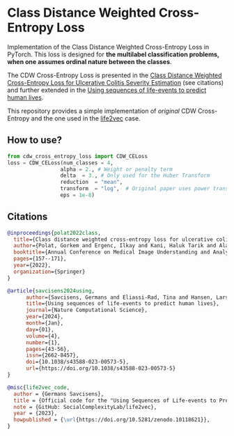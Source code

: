# Class Distance Weighted Cross-Entropy Loss
Implementation of the Class Distance Weighted Cross-Entropy Loss in PyTorch. This loss is designed for **the multilabel classification problems, when one assumes ordinal nature between the classes**.

The CDW Cross-Entropy Loss is presented in the [Class Distance Weighted Cross-Entropy Loss for Ulcerative Colitis Severity Estimation](https://arxiv.org/abs/2202.05167) (see citations) and further extended in the [Using sequences of life-events to predict human lives](https://www.nature.com/articles/s43588-023-00573-5).

This repository provides a simple implementation of *original* CDW Cross-Entropy and the one used in the [life2vec](https://github.com/SocialComplexityLab/life2vec) case.

## How to use?

```python
from cdw_cross_entropy_loss import CDW_CELoss
loss = CDW_CELoss(num_classes = 4, 
                 alpha = 2., # Weight or penalty term
                 delta  = 3., # Only used for the Huber Transform
                 reduction  = "mean",
                 transform  = "log",  # Original paper uses power transform
                 eps = 1e-8)
```

## Citations

```bibtex
@inproceedings{polat2022class,
  title={Class distance weighted cross-entropy loss for ulcerative colitis severity estimation},
  author={Polat, Gorkem and Ergenc, Ilkay and Kani, Haluk Tarik and Alahdab, Yesim Ozen and Atug, Ozlen and Temizel, Alptekin},
  booktitle={Annual Conference on Medical Image Understanding and Analysis},
  pages={157--171},
  year={2022},
  organization={Springer}
}
```

```bibtex
@article{savcisens2024using,
      author={Savcisens, Germans and Eliassi-Rad, Tina and Hansen, Lars Kai and Mortensen, Laust Hvas and Lilleholt, Lau and Rogers, Anna and Zettler, Ingo and Lehmann, Sune},
      title={Using sequences of life-events to predict human lives},
      journal={Nature Computational Science},
      year={2024},
      month={Jan},
      day={01},
      volume={4},
      number={1},
      pages={43-56},
      issn={2662-8457},
      doi={10.1038/s43588-023-00573-5},
      url={https://doi.org/10.1038/s43588-023-00573-5}
}
```

```bibtex
@misc{life2vec_code,
  author = {Germans Savcisens},
  title = {Official code for the "Using Sequences of Life-events to Predict Human Lives" paper},
  note = {GitHub: SocialComplexityLab/life2vec},
  year = {2023},
  howpublished = {\url{https://doi.org/10.5281/zenodo.10118621}},
}
```

